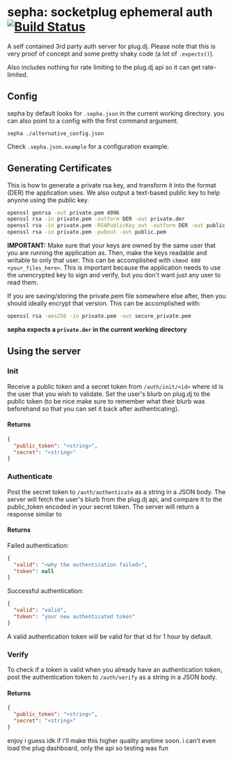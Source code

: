 # sepha: socketplug ephemeral auth [![Build Status](https://travis-ci.org/socketplug/sepha.svg?branch=master)](https://travis-ci.org/socketplug/sepha)

A self contained 3rd party auth server for plug.dj.  Please note that this is
very proof of concept and some pretty shaky code (a lot of `.expects()`).

Also includes nothing for rate limiting to the plug.dj api so it can get
rate-limited.



## Config
sepha by default looks for `.sepha.json` in the current working directory.
you can also point to a config with the first command argument.

`sepha ./alternative_config.json`

Check `.sepha.json.example` for a configuration example.



## Generating Certificates
This is how to generate a private rsa key, and transform it into the format
(DER) the application uses.  We also output a text-based public key to help
anyone using the public key.

```sh
openssl genrsa -out private.pem 4096
openssl rsa -in private.pem -outform DER -out private.der
openssl rsa -in private.pem -RSAPublicKey_out -outform DER -out public.der
openssl rsa -in private.pem -pubout -out public.pem
```

**IMPORTANT:** Make sure that your keys are owned by the same user that you are
running the application as.  Then, make the keys readable and writable to only
that user.  This can be accomplished with `chmod 600 <your_files_here>`. This
is important because the application needs to use the unencrypted key to sign
and verify, but you don't want just any user to read them.  

If you are saving/storing the private.pem file somewhere else after, then you
should ideally encrypt that version.  This can be accomplished with:

```sh
openssl rsa -aes256 -in private.pem -out secure_private.pem
```

**sepha expects a `private.der` in the current working directory**



## Using the server

### Init
Receive a public token and a secret token from `/auth/init/<id>` where id is
the user that you wish to validate.  Set the user's blurb on plug.dj to the
public token (to be nice make sure to remember what their blurb was beforehand
so that you can set it back after authenticating).

#### Returns
```json
{
  "public_token": "<string>",
  "secret": "<string>"
}
```



### Authenticate
Post the secret token to `/auth/authenticate` as a string in a JSON body.
The server will fetch the user's blurb from the plug.dj api, and compare it
to the public_token encoded in your secret token.  The server will return
a response similar to

#### Returns 
Failed authentication:
```json
{
  "valid": "<why the authentication failed>",
  "token": null
}
```

Successful authentication:
```json
{
  "valid": "valid",
  "token": "your new authenticated token"
}
```

A valid authentication token will be valid for that id for 1 hour by default.



### Verify
To check if a token is valid when you already have an authentication token,
post the authentication token to `/auth/verify` as a string in a JSON body.

#### Returns 
```json
{
  "public_token": "<string>",
  "secret": "<string>"
}
```


enjoy i guess idk if i'll make this higher quality anytime soon.
i can't even load the plug dashboard, only the api so testing was fun